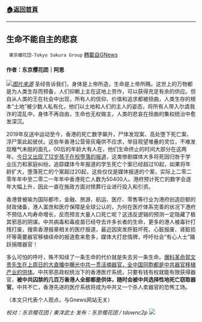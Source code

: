 ###  [:house:返回首頁](https://github.com/ourhimalayas/txt)
---


## 生命不能自主的悲哀
` 東京櫻花団-Tokyo Sakura Group` [轉載自GNews](https://gnews.org/zh-hans/1604036/)

#### 作者：东京樱花团｜阿恩
![](https://assets.gnews.org/wp-content/uploads/2021/10/pasted-image-0-2-2.png)[*图片来源*](https://cdn.hk01.com/di/media/images/dw/20211019/527065559905603584241690.jpeg/Lu2pIgpVGdhk3DANTGJAcLgOYVjBPZcm0EV5tupFebY?v=w1920)
圣经告诉我们，身体是上帝所造，生命是上帝所赐。这世上的万物都是为人类生存而预备，人们仰赖上主在这地上劳作，可以获得充足有余的供应。但自从人类的王在社会中出现，所有人的信仰、价值和追求都被扭曲，人类生存的根本“土地”被少数人私有化，他们以土地和人们的主人的姿态，将所有人带入尔虞我诈的混乱中，身体不再自由，生命也无权做主，人类的悲哀在扭曲的集权统治中愈发深沉。

2019年反送中运动至今，香港的死亡数字飙升，尸体发现案、高处堕下死亡案、浮尸案此起彼伏。这些年香港公营骨灰庵供不应求，举目观望堆叠的灵位，不难发现稚气未脱的面孔，00后的年龄大有人在，他们生命终止的时间大部分在这两年。[今日又出现了12岁孩子在校堕落的报道](https://www.hk01.com/%E7%AA%81%E7%99%BC/690185/%E7%8F%8D%E6%83%9C%E7%94%9F%E5%91%BD-%E7%A7%80%E8%8C%82%E5%9D%AA%E9%A0%86%E5%AE%89%E9%82%A8%E7%94%B7%E7%94%9F%E5%A2%AE%E6%A9%8B%E4%BA%A1-%E9%81%BA%E4%B8%8B%E6%9B%B8%E5%8C%85%E8%AA%B2%E6%9C%AC)，这类惨剧媒体大多将死因归咎于学业压力和家庭纠纷。追踪媒体今年报道的学生死亡个案已经超过10起，如果将年龄扩大，堕落死亡的个案超过20起，这些仅仅是媒体报道的个案，实际上二零二零年年中至二零二一年年中香港死亡人数为50400人。港府预计死亡的数字会逐年大幅上升，因此一直在施政方面对殡葬行业进行投入和引资。

香港曾被喻为国际都市，金融、旅游、航运、医疗、零售等行业为港府创造巨额的财政储备，港人富庶和医疗保障是全球公认的，为何在医疗体系完善的状况下港府不预估人均寿命增长，反而预言大量人口死亡呢？这违反逻辑的预测一定隐藏了极其邪恶的阴谋。中共病毒和毒疫苗已经夺去许多长者的生命，更多的港人被毒针打残打废，搜索香港报章相关的医疗报道，最近因突发肝脏坏死、心脏报废、肾脏损坏等需要器官移植续命的报道愈来愈多，媒体大打悲情牌，呼吁社会“有心人士”踊跃捐赠器官！

多么可怕的呼吁，殊不知续了一条生命的代价就是失去另一条生命。[爆料革命郭文贵先生在上周日的大直播中曝光中共一贯活摘器官，全中国同胞都是中共器官移植产业的供体](https://www.gtv.org/video/id=616c1823304e992109b65281)。中共邪恶政权统治下的香港医疗系统，只要有钱有权就能有限获得器官，**被中共囚禁的几百万香港人全部都是供体，随时会被中共选择性地死亡窃取器官**。中共不亡，香港先进的医疗系统将成为中共又一个杀人卖器官的恐怖工场。

（本文只代表个人观点，与Gnews网站无关）

*校对：东京樱花团 / 東洋武士*
*发布：东京樱花团 / tdownc2p*
![](https://assets.gnews.org/wp-content/uploads/2021/08/image0-1-36.jpg)
